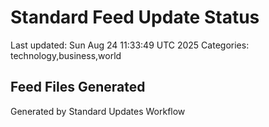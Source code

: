 # Standard Feed Update Status
Last updated: Sun Aug 24 11:33:49 UTC 2025
Categories: technology,business,world

## Feed Files Generated

Generated by Standard Updates Workflow
